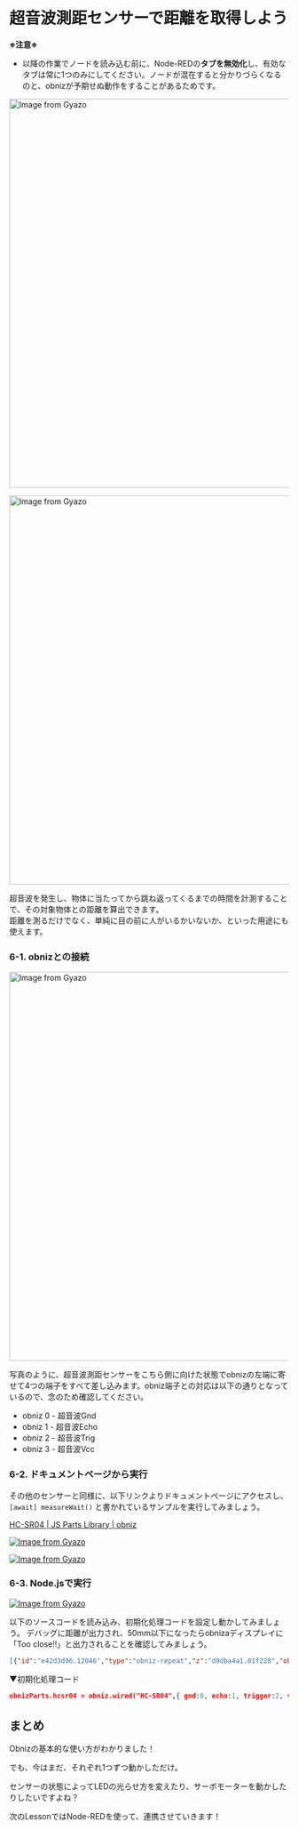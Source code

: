# 超音波測距センサーで距離を取得しよう

**※注意※**  
- 以降の作業でノードを読み込む前に、Node-REDの**タブを無効化**し、有効なタブは常に1つのみにしてください。ノードが混在すると分かりづらくなるのと、obnizが予期せぬ動作をすることがあるためです。


<a href="https://gyazo.com/fb6794ca04c3dc04461f6816300ee107"><img src="https://i.gyazo.com/fb6794ca04c3dc04461f6816300ee107.jpg" alt="Image from Gyazo" width="700"/></a>

<a href="https://gyazo.com/7fadb5f3af05b39938f81b059a6f81fd"><img src="https://i.gyazo.com/7fadb5f3af05b39938f81b059a6f81fd.jpg" alt="Image from Gyazo" width="700"/></a>

超音波を発生し、物体に当たってから跳ね返ってくるまでの時間を計測することで、その対象物体との距離を算出できます。  
距離を測るだけでなく、単純に目の前に人がいるかいないか、といった用途にも使えます。

### 6-1. obnizとの接続

<a href="https://i.gyazo.com/5aaa82526f0dc855ad47bc2916925506"><img src="https://i.gyazo.com/5aaa82526f0dc855ad47bc2916925506.jpg" alt="Image from Gyazo" width="700"/></a>

写真のように、超音波測距センサーをこちら側に向けた状態でobnizの左端に寄せて4つの端子をすべて差し込みます。obniz端子との対応は以下の通りとなっているので、念のため確認してください。

- obniz 0 - 超音波Gnd
- obniz 1 - 超音波Echo
- obniz 2 - 超音波Trig
- obniz 3 - 超音波Vcc

### 6-2. ドキュメントページから実行

その他のセンサーと同様に、以下リンクよりドキュメントページにアクセスし、`[await] measureWait()` と書かれているサンプルを実行してみましょう。

[HC-SR04 | JS Parts Library | obniz](https://docs.obniz.com/ja/sdk/parts/HC-SR04/README.md)

[![Image from Gyazo](https://i.gyazo.com/68b8327f55c08edd1ef968a7d4d6cf2c.png)](https://gyazo.com/68b8327f55c08edd1ef968a7d4d6cf2c)

[![Image from Gyazo](https://i.gyazo.com/769140216591bfcf8bcea87f816e0986.gif)](https://gyazo.com/769140216591bfcf8bcea87f816e0986)

### 6-3. Node.jsで実行

[![Image from Gyazo](https://i.gyazo.com/07a7c83226d87860b3f260548f8dc7b0.gif)](https://gyazo.com/07a7c83226d87860b3f260548f8dc7b0)

以下のソースコードを読み込み、初期化処理コードを設定し動かしてみましょう。
デバッグに距離が出力され、50mm以下になったらobnizaディスプレイに「Too close!!」と出力されることを確認してみましょう。

```json
[{"id":"e42d3d96.12046","type":"obniz-repeat","z":"d9dba4a1.01f228","obniz":"","name":"","interval":"1000","code":"msg.payload = await obnizParts.hcsr04.measureWait();\n\nobniz.display.clear(); // クリア\nobniz.display.print('Ready');\n\n// 距離を取得\nlet distance = msg.payload;\n// そのままだと小数点以下の桁数がやたら多いので整数に丸めてもよい\ndistance = Math.floor(distance);\n\n// 距離(mm)をデバッグに表示\nmsg.payload = (distance + ' mm');\n// obnizディスプレイに表示\n// 一度消してから距離+mmの単位を表示\nobniz.display.clear();\nobniz.display.print(distance + ' mm');\n\n// 距離がある程度未満かどうかの判定\nif (distance < 50) { // 50mm = 5cm 以下の場合\n    // obnizディスプレイに近接していることを表示\n    obniz.display.clear();\n    obniz.display.print('Too close!!');\n}\n\nreturn msg;","x":310,"y":300,"wires":[["402408dd.31b188"]]},{"id":"402408dd.31b188","type":"debug","z":"d9dba4a1.01f228","name":"","active":true,"tosidebar":true,"console":false,"tostatus":false,"complete":"false","statusVal":"","statusType":"auto","x":490,"y":300,"wires":[]}]
```

▼初期化処理コード
```json
obnizParts.hcsr04 = obniz.wired("HC-SR04",{ gnd:0, echo:1, trigger:2, vcc:3 });
```


## まとめ
Obnizの基本的な使い方がわかりました！


でも、今はまだ、それぞれ1つずつ動かしただけ。


センサーの状態によってLEDの光らせ方を変えたり、サーボモーターを動かしたりしたいですよね？


次のLessonではNode-REDを使って、連携させていきます！